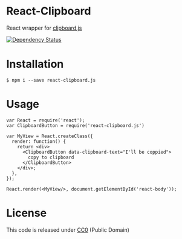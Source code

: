 # React-Clipboard

React wrapper for [clipboard.js](http://zenorocha.github.io/clipboard.js/)

[![Dependency
Status](https://david-dm.org/nihey/react-clipboard.png)](https://david-dm.org/nihey/react-clipboard)

# Installation
```
$ npm i --save react-clipboard.js
```

# Usage
```
var React = require('react');
var ClipboardButton = require('react-clipboard.js')

var MyView = React.createClass({
  render: function() {
    return <div>
      <ClipboardButton data-clipboard-text="I'll be coppied">
        copy to clipboard
      </ClipboardButton>
    </div>;
  },
});

React.render(<MyView/>, document.getElementById('react-body'));
```

# License

This code is released under
[CC0](http://creativecommons.org/publicdomain/zero/1.0/) (Public Domain)
